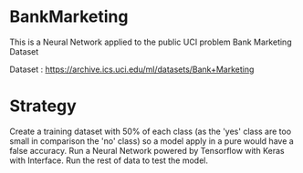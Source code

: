 # BankMarketing
This is a Neural Network applied to the public UCI problem Bank Marketing Dataset 

Dataset : https://archive.ics.uci.edu/ml/datasets/Bank+Marketing

# Strategy

Create a training dataset with 50% of each class (as the 'yes' class are too small in comparison the 'no' class) so a model apply in a pure would have a false accuracy.
Run a Neural Network powered by Tensorflow with Keras with Interface.
Run the rest of data to test the model.
